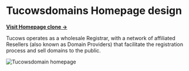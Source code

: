 # Tucowsdomains Homepage design

[**Visit Homepage clone →**](https://ikundanmehta.github.io/tucowsdomains-homepage/)

Tucows operates as a wholesale Registrar, with a network of affiliated Resellers (also known as Domain Providers) that facilitate the registration process and sell domains to the public.

![Tucowsdomain homepage](https://ikundanmehta.github.io/tucowsdomains-homepage/img/tucows-homepage.png)
